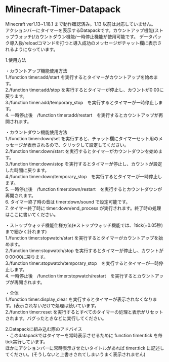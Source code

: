 # Minecraft-Timer-Datapack
Minecraft ver1.13~1.18.1 まで動作確認済み。1.13 以前は対応していません。  
アクションバーにタイマーを表示するDatapackです。カウントアップ機能(ストップウォッチ)/カウントダウン機能/一時停止機能が使用可能です。
データパック導入後/reloadコマンドを打つと導入成功のメッセージがチャット欄に表示されるようになっています。

1.使用方法

  ・カウントアップ機能使用方法  
   1./function timer:add/start を実行するとタイマーがカウントアップを始めます。  
   2./function timer:add/stop を実行するとタイマーが停止し、カウントが0:00に戻ります。  
   3./function timer:add/temporary_stop　を実行するとタイマーが一時停止します。  
   4. 一時停止後　/function timer:add/restart　を実行するとカウントアップが再開されます。  
   
   
   ・カウントダウン機能使用方法  
   1./function timer:down/set を実行すると、チャット欄にタイマーセット用のメッセージが表示されるので、クリックして設定してください。  
   2./function timer:down/start を実行するとタイマーがカウントダウンを始めます。  
   3./function timer:down/stop を実行するとタイマーが停止し、カウントが設定した時間に戻ります。  
   4./function timer:down/temporary_stop　を実行するとタイマーが一時停止します。  
   5. 一時停止後　/function timer:down/restart　を実行するとカウントダウンが再開されます。  
   6. タイマー終了時の音は timer:down/sound で設定可能です。  
   7. タイマー終了時に timer:down/end_process が実行されます。終了時の処理はここに書いてください。  
   
   
   ・ストップウォッチ機能仕様方法(※ストップウォッチ機能では、1tick(=0.05秒)まで細かく計れます)  
   1./function timer:stopwatch/start を実行するとタイマーがカウントアップを始めます。  
   2./function timer:stopwatch/stop を実行するとタイマーが停止し、カウントが0:00:00に戻ります。  
   3./function timer:stopwatch/temporary_stop　を実行するとタイマーが一時停止します。  
   4. 一時停止後　/function timer:stopwatch/restart　を実行するとカウントアップが再開されます。  
   
   ・全体  
   1./function timer:display_clear を実行するとタイマーが表示されなくなります。(表示されないだけで処理は続いています。  
   2./function timer:reset を実行するとすべてのタイマーの処理と表示がリセットされます。バグったときなどに実行してください。  
   


2.Datapackに組み込む際のアドバイス  
  ・このdatapackではタイマーを常時表示させるために function timer:tick を毎tick実行しています。  
    ほかにアクションバーに常時表示させたいタイトルがあれば timer:tick に記述してください。(そうしないと上書きされてしまいうまく表示されません)  
